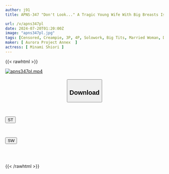 ```yaml
---
author: j91
title: APNS-347 "Don't Look..." A Tragic Young Wife With Big Breasts Is Cheated On. She Pays Off Her Debts By Working As A Prostitute At Home... She Is Creampied By Customers Every Day Next To Her Husband... And Then She Is Led To The Pleasure Of Despair. A Beautiful Wife, Shiori Minami, Is Trapped.

url: /v/apns347pl
date: 2024-07-20T01:20:00Z
image: "apns347pl.jpg"
tags: [Censored, Creampie, 3P, 4P, Solowork, Big Tits, Married Woman, Drama	]
maker: [ Aurora Project Annex  ]
actress: [ Minami Shiori ]
---
```



{{< rawhtml >}}

<div class="video" data-videoid="oQk8pr06oMUJw8Y">
    <a href="javascript:;">
        <img src="/v/apns347pl/apns347pl.jpg" width="WIDTH" height="HEIGHT" alt="apns347pl.mp4" loading="lazy">
    </a>
</div>

<script type="text/javascript" src="https://j91.asia/asset/on-demand-st.js"></script>

<br>
  <link rel="stylesheet" href="https://j91.asia/asset/bs5.css">
  
  <center>
  <button class="btn btn-primary" type="button" data-bs-toggle="collapse" data-bs-target=".multi-collapse" aria-expanded="false" aria-controls="multiCollapseExample1 multiCollapseExample2"><h2>Download</h2></button></center>
</p>
<div class="row">
  <div class="col">
    <div class="collapse multi-collapse" id="multiCollapseExample1">
      <div class="card card-body">
	      	      <br>
<div class="buttons">  
<p><a href="/v/apns347pl/st.html" target="_blank"><button class="btn-hover color-3"><i class="fa fa-download"></i> ST</button></a></p></div>
    </div>
  </div>
</div>
  <div class="col">
    <div class="collapse multi-collapse" id="multiCollapseExample2">
      <div class="card card-body">
	      <br>
<div class="buttons">
<p><a href="/v/apns347pl/sw.html" target="_blank"><button class="btn-hover color-2"><i class="fa fa-download"></i> SW</button></a></p></div>
<br><br>
      </div>
    </div>
  </div>
</div>

{{< /rawhtml >}}